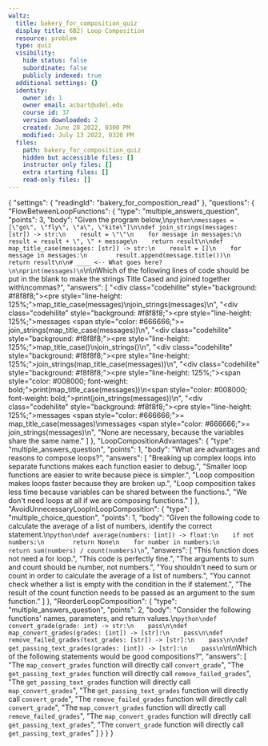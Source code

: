 ```yaml
---
waltz:
  title: bakery_for_composition_quiz
  display title: 6B2) Loop Composition
  resource: problem
  type: quiz
  visibility:
    hide status: false
    subordinate: false
    publicly indexed: true
  additional settings: {}
  identity:
    owner id: 1
    owner email: acbart@udel.edu
    course id: 37
    version downloaded: 2
    created: June 28 2022, 0300 PM
    modified: July 13 2022, 0320 PM
  files:
    path: bakery_for_composition_quiz
    hidden but accessible files: []
    instructor only files: []
    extra starting files: []
    read-only files: []
---
```

{
  "settings": {
    "readingId": "bakery_for_composition_read"
  },
  "questions": {
    "FlowBetweenLoopFunctions": {
      "type": "multiple_answers_question",
      "points": 3,
      "body": "Given the program below,\n```python\nmessages = [\"go\", \"fly\", \"a\", \"kite\"]\n\ndef join_strings(messages: [str]) -> str:\n    result = \"\"\n    for message in messages:\n        result = result + \", \" + message\n    return result\n\ndef map_title_case(messages: [str]) -> str:\n    result = []\n    for message in messages:\n        result.append(message.title())\n    return result\n\n# ____ <-- What goes here?\n\nprint(messages)\n```\n\nWhich of the following lines of code should be put in the blank to make the strings Title Cased and joined together with\ncommas?",
      "answers": [
        "<div class=\"codehilite\" style=\"background: #f8f8f8;\"><pre style=\"line-height: 125%;\"><span></span>map_title_case(messages)\njoin_strings(messages)\n</pre></div>",
        "<div class=\"codehilite\" style=\"background: #f8f8f8;\"><pre style=\"line-height: 125%;\"><span></span>messages <span style=\"color: #666666;\">=</span> join_strings(map_title_case(messages))\n</pre></div>",
        "<div class=\"codehilite\" style=\"background: #f8f8f8;\"><pre style=\"line-height: 125%;\"><span></span>map_title_case()\njoin_strings()\n</pre></div>",
        "<div class=\"codehilite\" style=\"background: #f8f8f8;\"><pre style=\"line-height: 125%;\"><span></span>join_strings(map_title_case(messages))\n</pre></div>",
        "<div class=\"codehilite\" style=\"background: #f8f8f8;\"><pre style=\"line-height: 125%;\"><span></span><span style=\"color: #008000; font-weight: bold;\">print</span>(map_title_case(messages))\n<span style=\"color: #008000; font-weight: bold;\">print</span>(join_strings(messages))\n</pre></div>",
        "<div class=\"codehilite\" style=\"background: #f8f8f8;\"><pre style=\"line-height: 125%;\"><span></span>messages <span style=\"color: #666666;\">=</span> map_title_case(messages)\nmessages <span style=\"color: #666666;\">=</span> join_strings(messages)\n</pre></div>",
        "None are necessary, because the variables share the same name."
      ]
    },
    "LoopCompositionAdvantages": {
      "type": "multiple_answers_question",
      "points": 1,
      "body": "What are advantages and reasons to compose loops?",
      "answers": [
        "Breaking up complex loops into separate functions makes each function easier to debug.",
        "Smaller loop functions are easier to write because piece is simpler.",
        "Loop composition makes loops faster because they are broken up.",
        "Loop composition takes less time because variables can be shared between the functions.",
        "We don't need loops at all if we are composing functions."
      ]
    },
    "AvoidUnnecessaryLoopInLoopComposition": {
      "type": "multiple_choice_question",
      "points": 1,
      "body": "Given the following code to calculate the average of a list of numbers, identify the correct statement.\n```python\ndef average(numbers: [int]) -> float:\n    if not numbers:\n        return None\n    for number in numbers:\n        return sum(numbers) / count(numbers)\n```",
      "answers": [
        "This function does not need a for loop.",
        "This code is perfectly fine.",
        "The arguments to sum and count should be number, not numbers.",
        "You shouldn't need to sum or count in order to calculate the average of a list of numbers.",
        "You cannot check whether a list is empty with the condition in the if statement.",
        "The result of the count function needs to be passed as an argument to the sum function."
      ]
    },
    "ReorderLoopComposition": {
      "type": "multiple_answers_question",
      "points": 2,
      "body": "Consider the following functions' names, parameters, and return values.\n```python\ndef convert_grade(grade: int) -> str:\n    pass\n\ndef map_convert_grades(grades: [int]) -> [str]:\n    pass\n\ndef remove_failed_grades(text_grades: [str]) -> [str]:\n    pass\n\ndef get_passing_text_grades(grades: [int]) -> [str]:\n    pass\n```\n\nWhich of the following statements would be good compositions?",
      "answers": [
        "The <code>map_convert_grades</code> function will directly call <code>convert_grade</code>",
        "The <code>get_passing_text_grades</code> function will directly call <code>remove_failed_grades</code>",
        "The <code>get_passing_text_grades</code> function will directly call <code>map_convert_grades</code>",
        "The <code>get_passing_text_grades</code> function will directly call <code>convert_grade</code>",
        "The <code>remove_failed_grades</code> function will directly call <code>convert_grade</code>",
        "The <code>map_convert_grades</code> function will directly call <code>remove_failed_grades</code>",
        "The <code>map_convert_grades</code> function will directly call <code>get_passing_text_grades</code>",
        "The <code>convert_grade</code> function will directly call <code>get_passing_text_grades</code>"
      ]
    }
  }
}